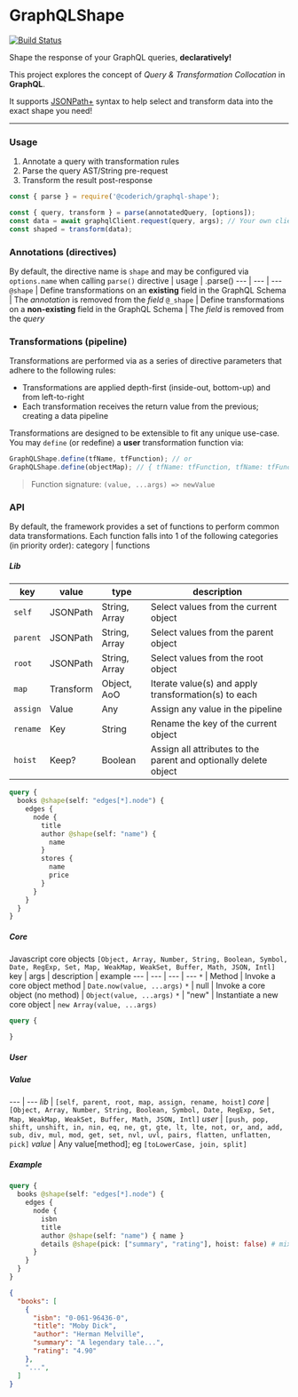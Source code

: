 # GraphQLShape

[![Build Status](https://github.com/CoderichLLC/nodejs-graphql-shape/actions/workflows/publish.yml/badge.svg)](https://github.com/CoderichLLC/nodejs-graphql-shape/actions/workflows/publish.yml)

Shape the response of your GraphQL queries, **declaratively!**

This project explores the concept of *Query & Transformation Collocation* in **GraphQL**.

It supports [JSONPath+](https://www.npmjs.com/package/jsonpath-plus) syntax to help select and transform data into the exact shape you need!

---

### Usage
1. Annotate a query with transformation rules
2. Parse the query AST/String pre-request
3. Transform the result post-response

```javascript
const { parse } = require('@coderich/graphql-shape');

const { query, transform } = parse(annotatedQuery, [options]);
const data = await graphqlClient.request(query, args); // Your own client
const shaped = transform(data);
```

### Annotations (directives)
By default, the directive name is `shape` and may be configured via `options.name` when calling `parse()`
directive | usage | .parse()
--- | --- | ---
`@shape` | Define transformations on an **existing** field in the GraphQL Schema | The *annotation* is removed from the *field*
`@_shape` | Define transformations on a **non-existing** field in the GraphQL Schema | The *field* is removed from the *query*

### Transformations (pipeline)
Transformations are performed via as a series of directive parameters that adhere to the following rules:
* Transformations are applied depth-first (inside-out, bottom-up) and from left-to-right
* Each transformation receives the return value from the previous; creating a data pipeline

Transformations are designed to be extensible to fit any unique use-case. You may `define` (or redefine) a **user** transformation function via:
```javascript
GraphQLShape.define(tfName, tfFunction); // or
GraphQLShape.define(objectMap); // { tfName: tfFunction, tfName: tfFunction, ... }
```
> Function signature: `(value, ...args) => newValue`


### API
By default, the framework provides a set of functions to perform common data transformations. Each function falls into 1 of the following categories (in priority order):
category | functions

##### Lib
key | value | type | description
--- | --- | --- | ---
`self` | JSONPath | String, Array | Select values from the current object
`parent` | JSONPath | String, Array | Select values from the parent object
`root` | JSONPath | String, Array | Select values from the root object
`map` | Transform | Object, AoO | Iterate value(s) and apply transformation(s) to each
`assign` | Value | Any | Assign any value in the pipeline
`rename` | Key | String | Rename the key of the current object
`hoist` | Keep? | Boolean | Assign all attributes to the parent and optionally delete object
```graphql
query {
  books @shape(self: "edges[*].node") {
    edges {
      node {
        title
        author @shape(self: "name") {
          name
        }
        stores {
          name
          price
        }
      }
    }
  }
}
```

##### Core
Javascript core objects `[Object, Array, Number, String, Boolean, Symbol, Date, RegExp, Set, Map, WeakMap, WeakSet, Buffer, Math, JSON, Intl]`
key | args | description | example
--- | --- | --- | ---
`*` | Method | Invoke a core object method | `Date.now(value, ...args)`
`*` | null | Invoke a core object (no method) | `Object(value, ...args)`
`*` | "new" | Instantiate a new core object | `new Array(value, ...args)`
```graphql
query {

}
```
##### User
##### Value


--- | ---
*lib* | `[self, parent, root, map, assign, rename, hoist]`
*core* | `[Object, Array, Number, String, Boolean, Symbol, Date, RegExp, Set, Map, WeakMap, WeakSet, Buffer, Math, JSON, Intl]`
*user* | `[push, pop, shift, unshift, in, nin, eq, ne, gt, gte, lt, lte, not, or, and, add, sub, div, mul, mod, get, set, nvl, uvl, pairs, flatten, unflatten, pick]`
*value* | Any value[method]; eg `[toLowerCase, join, split]`

##### Example
```graphql
query {
  books @shape(self: "edges[*].node") {
    edges {
      node {
        isbn
        title
        author @shape(self: "name") { name }
        details @shape(pick: ["summary", "rating"], hoist: false) # mixed/schemaless JSON
      }
    }
  }
}
```

```json
{
  "books": [
    {
      "isbn": "0-061-96436-0",
      "title": "Moby Dick",
      "author": "Herman Melville",
      "summary": "A legendary tale...",
      "rating": "4.90"
    },
    "...",
  ]
}
```